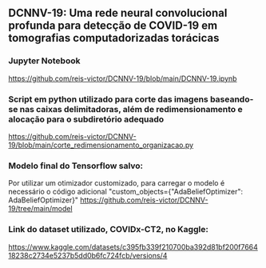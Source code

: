 ## DCNNV-19: Uma rede neural convolucional profunda para detecção de COVID-19 em tomografias computadorizadas torácicas


### Jupyter Notebook
https://github.com/reis-victor/DCNNV-19/blob/main/DCNNV-19.ipynb

### Script em python utilizado para corte das imagens baseando-se nas caixas delimitadoras, além de redimensionamento e alocação para o subdiretório adequado
https://github.com/reis-victor/DCNNV-19/blob/main/corte_redimensionamento_organizacao.py

### Modelo final do Tensorflow salvo:
Por utilizar um otimizador customizado, para carregar o modelo é necessário o código adicional "custom_objects={"AdaBeliefOptimizer": AdaBeliefOptimizer}"
https://github.com/reis-victor/DCNNV-19/tree/main/model 

### Link do dataset utilizado, COVIDx-CT2, no Kaggle:
https://www.kaggle.com/datasets/c395fb339f210700ba392d81bf200f766418238c2734e5237b5dd0b6fc724fcb/versions/4
